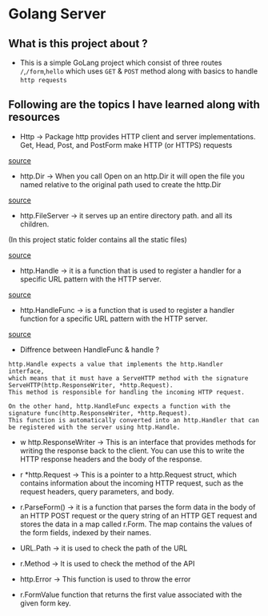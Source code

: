 # Golang Server

## What is this project about ?

- This is a simple GoLang project which consist of three routes `/`,`/form`,`hello` which uses `GET` & `POST` method along with basics to handle `http requests`

## Following are the topics I have learned along with resources

- Http -> Package http provides HTTP client and server implementations.
Get, Head, Post, and PostForm make HTTP (or HTTPS) requests

[source](https://pkg.go.dev/net/http)

- http.Dir -> When you call Open on an http.Dir it will open the file you named relative to the original path used to create the http.Dir

[source](https://forum.golangbridge.org/t/how-does-http-dir-work/9203/2)

- http.FileServer -> it serves up an entire directory path. and all its children.

(In this project static folder contains all the static files)

[source](https://stackoverflow.com/questions/28793619/golang-what-to-use-http-servefile-or-http-fileserver)

- http.Handle -> it is a function that is used to register a handler for a specific URL pattern with the HTTP server.

[source](https://stackoverflow.com/questions/21957455/difference-between-http-handle-and-http-handlefunc)

- http.HandleFunc ->  is a function that is used to register a handler function for a specific URL pattern with the HTTP server.

[source](https://stackoverflow.com/questions/21957455/difference-between-http-handle-and-http-handlefunc)

- Diffrence between HandleFunc & handle ?
```
http.Handle expects a value that implements the http.Handler interface, 
which means that it must have a ServeHTTP method with the signature ServeHTTP(http.ResponseWriter, *http.Request). 
This method is responsible for handling the incoming HTTP request.

On the other hand, http.HandleFunc expects a function with the signature func(http.ResponseWriter, *http.Request). 
This function is automatically converted into an http.Handler that can be registered with the server using http.Handle.
```
- w http.ResponseWriter -> This is an interface that provides methods for writing the response back to the client. You can use this to write the HTTP response headers and the body of the response.

- r *http.Request -> This is a pointer to a http.Request struct, which contains information about the incoming HTTP request, such as the request headers, query parameters, and body.

- r.ParseForm() -> it is a function that parses the form data in the body of an HTTP POST request or the query string of an HTTP GET request and stores the data in a map called r.Form. The map contains the values of the form fields, indexed by their names.

- URL.Path -> it is used to check the path of the URL

- r.Method -> It is used to check the method of the API

- http.Error -> This function is used to throw the error

- r.FormValue function that returns the first value associated with the given form key.
